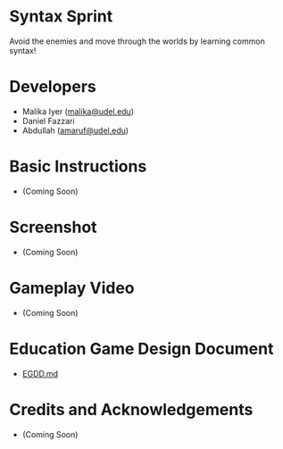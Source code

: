 # Syntax Sprint

Avoid the enemies and move through the worlds by learning common syntax!

# Developers
- Malika Iyer (malika@udel.edu)
- Daniel Fazzari
- Abdullah (amaruf@udel.edu)

# Basic Instructions
- (Coming Soon)

# Screenshot
- (Coming Soon)

# Gameplay Video
- (Coming Soon)

# Education Game Design Document
- [EGDD.md](EGDD.md)

# Credits and Acknowledgements
- (Coming Soon)

